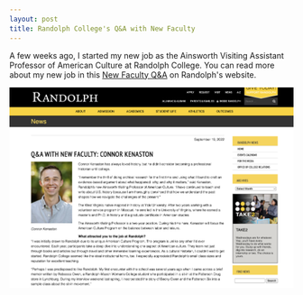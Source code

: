 ```yaml
---
layout: post
title: Randolph College's Q&A with New Faculty
---
```



A few weeks ago, I started my new job as the Ainsworth Visiting Assistant Professor of American Culture at Randolph College. You can read more about my new job in this [New Faculty Q&A](https://www.randolphcollege.edu/news/2022/09/21207/) on Randolph's website.

<a href="https://www.randolphcollege.edu/news/2022/09/21207/">
<img class="headshot" src="Images/Randolph-College-Q-and-A-full.png" alt="Screenshot of Randolph College's Q&A with Connor S. Kenaston, the new Ainsworth Visiting Assistant Professor of American Culture">
</a>
